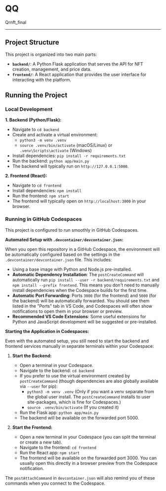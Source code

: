 # QQ
Qrnft_final

---

## Project Structure

This project is organized into two main parts:

*   **`backend/`**: A Python Flask application that serves the API for NFT creation, management, and price data.
*   **`frontend/`**: A React application that provides the user interface for interacting with the platform.

## Running the Project

### Local Development

**1. Backend (Python/Flask):**
   *   Navigate to `cd backend`
   *   Create and activate a virtual environment:
       *   `python3 -m venv .venv`
       *   `source .venv/bin/activate` (macOS/Linux) or `.venv\Scripts\activate` (Windows)
   *   Install dependencies: `pip install -r requirements.txt`
   *   Run the backend: `python app/main.py`
   *   The backend will typically run on `http://127.0.0.1:5000`.

**2. Frontend (React):**
   *   Navigate to `cd frontend`
   *   Install dependencies: `npm install`
   *   Run the frontend: `npm start`
   *   The frontend will typically open on `http://localhost:3000` in your browser.

### Running in GitHub Codespaces

This project is configured to run smoothly in GitHub Codespaces.

**Automated Setup with `.devcontainer/devcontainer.json`:**

When you open this repository in a GitHub Codespace, the environment will be automatically configured based on the settings in the `.devcontainer/devcontainer.json` file. This includes:

*   Using a base image with Python and Node.js pre-installed.
*   **Automatic Dependency Installation**: The `postCreateCommand` will automatically run `pip install --user -r backend/requirements.txt` and `npm install --prefix frontend`. This means you don't need to manually install dependencies when the Codespace builds for the first time.
*   **Automatic Port Forwarding**: Ports `3000` (for the frontend) and `5000` (for the backend) will be automatically forwarded. You should see them listed in the "Ports" tab in VS Code, and Codespaces will often show notifications to open them in your browser or preview.
*   **Recommended VS Code Extensions**: Some useful extensions for Python and JavaScript development will be suggested or pre-installed.

**Starting the Application in Codespaces:**

Even with the automated setup, you still need to start the backend and frontend services manually in separate terminals within your Codespace:

1.  **Start the Backend:**
    *   Open a terminal in your Codespace.
    *   Navigate to the backend: `cd backend`
    *   If you prefer to use the virtual environment created by `postCreateCommand` (though dependencies are also globally available via `--user` for pip):
        *   `python3 -m venv .venv` (Only if you want a venv separate from the global user install. The `postCreateCommand` installs to user site-packages, which is fine for Codespaces.)
        *   `source .venv/bin/activate` (If you created it)
    *   Run the Flask app: `python app/main.py`
    *   The backend will be available on the forwarded port 5000.

2.  **Start the Frontend:**
    *   Open a new terminal in your Codespace (you can split the terminal or create a new tab).
    *   Navigate to the frontend: `cd frontend`
    *   Run the React app: `npm start`
    *   The frontend will be available on the forwarded port 3000. You can usually open this directly in a browser preview from the Codespace notification.

The `postAttachCommand` in `devcontainer.json` will also remind you of these commands when you connect to the Codespace.
